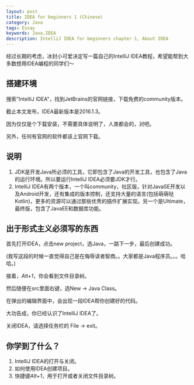 ```yaml
---
layout: post
title: IDEA for beginners 1 (Chinese)
category: Java
tags: Essay
keywords: Java,IDEA
description: IntelliJ IDEA for beginners chapter 1, About IDEA
---
```


经过长期的考虑，冰封小可爱决定写一篇自己的IntelliJ IDEA教程，希望能帮到大多数想用IDEA编程的同学们～

## 搭建环境

搜索"IntelliJ IDEA"，找到JetBrains的官网链接，下载免费的community版本。

截止本文发布，IDEA最新版本是2016.1.3。

因为仅仅是个下载安装，不需要具体说明了，人类都会的，对吧。

另外，任何有官网的软件都该上官网下载。

## 说明

1. JDK是开发Java所必须的工具，它即包含了Java的开发工具，也包含了Java的运行环境。所以要运行IntelliJ IDEA必须要JDK才行。
2. IntelliJ IDEA有两个版本，一个叫community，社区版，针对JavaSE开发以及Android开发，还有集成的版本控制，还支持大量的语言(包括萌萌哒Kotlin)，更多的资源可以通过那些优秀的插件扩展实现。另一个是Ultimate，最终版，包含了JavaEE和数据库功能。


## 出于形式主义必须写的东西

首先打开IDEA，点击new project，选Java，一路下一步，最后创建成功。

(我写这段的时候一直觉得自己是在侮辱读者智商。。大家都是Java程序员。。。哈哈。)

接着，*Alt+1*，你会看到文件目录树。

然后随便在src里面右键，选New -> Java Class。

在弹出的编辑界面中，会出现一段IDEA帮你创建好的代码。

大功告成，你已经认识了IntelliJ IDEA了。

关闭IDEA，请选择任务栏的 File -> exit。

## 你学到了什么？

1. IntelliJ IDEA的打开与关闭。
2. 如何使用IDEA创建项目。
3. 快捷键*Alt+1*，用于打开或者关闭文件目录树。

